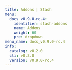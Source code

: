 ```yaml
---
title: Addons | Stash
menu:
  docs_v0.9.0-rc.4:
    identifier: stash-addons
    name: Addons
    weight: 60
    pre: dropdown
menu_name: docs_v0.9.0-rc.4
info:
  catalog: v0.2.0
  cli: v0.3.0
  version: v0.9.0-rc.4
---
```


